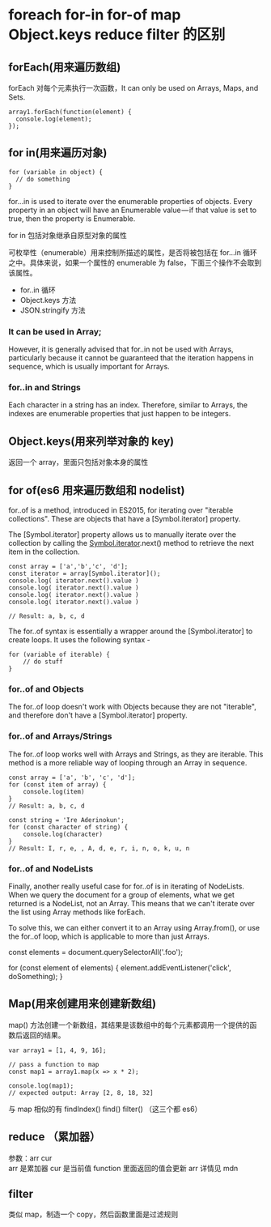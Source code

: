 # foreach for-in for-of map Object.keys reduce filter 的区别

## forEach(用来遍历数组)

forEach 对每个元素执行一次函数，It can only be used on Arrays, Maps, and Sets.

```
array1.forEach(function(element) {
  console.log(element);
});
```

## for in(用来遍历对象)

```
for (variable in object) {
  // do something
}
```

for...in is used to iterate over the enumerable properties of objects. Every property in an object will have an Enumerable value — if that value is set to true, then the property is Enumerable.

for in 包括对象继承自原型对象的属性

可枚举性（enumerable）用来控制所描述的属性，是否将被包括在 for...in 循环之中。具体来说，如果一个属性的 enumerable 为 false，下面三个操作不会取到该属性。

- for..in 循环
- Object.keys 方法
- JSON.stringify 方法

### It can be used in Array;

However, it is generally advised that for..in not be used with Arrays, particularly because it cannot be guaranteed that the iteration happens in sequence, which is usually important for Arrays.

### for..in and Strings

Each character in a string has an index. Therefore, similar to Arrays, the indexes are enumerable properties that just happen to be integers.

## Object.keys(用来列举对象的 key)

返回一个 array，里面只包括对象本身的属性

## for of(es6 用来遍历数组和 nodelist)

for..of is a method, introduced in ES2015, for iterating over "iterable collections". These are objects that have a [Symbol.iterator] property.

The [Symbol.iterator] property allows us to manually iterate over the collection by calling the [Symbol.iterator]().next() method to retrieve the next item in the collection.

```
const array = ['a','b','c', 'd'];
const iterator = array[Symbol.iterator]();
console.log( iterator.next().value )
console.log( iterator.next().value )
console.log( iterator.next().value )
console.log( iterator.next().value )

// Result: a, b, c, d
```

The for..of syntax is essentially a wrapper around the [Symbol.iterator] to create loops. It uses the following syntax -

```
for (variable of iterable) {
	// do stuff
}
```

### for..of and Objects

The for..of loop doesn't work with Objects because they are not "iterable", and therefore don't have a [Symbol.iterator] property.

### for..of and Arrays/Strings

The for..of loop works well with Arrays and Strings, as they are iterable. This method is a more reliable way of looping through an Array in sequence.

```
const array = ['a', 'b', 'c', 'd'];
for (const item of array) {
	console.log(item)
}
// Result: a, b, c, d

const string = 'Ire Aderinokun';
for (const character of string) {
	console.log(character)
}
// Result: I, r, e, , A, d, e, r, i, n, o, k, u, n
```

### for..of and NodeLists

Finally, another really useful case for for..of is in iterating of NodeLists. When we query the document for a group of elements, what we get returned is a NodeList, not an Array. This means that we can't iterate over the list using Array methods like forEach.

To solve this, we can either convert it to an Array using Array.from(), or use the for..of loop, which is applicable to more than just Arrays.

const elements = document.querySelectorAll('.foo');

for (const element of elements) {
element.addEventListener('click', doSomething);
}

## Map(用来创建用来创建新数组)

map() 方法创建一个新数组，其结果是该数组中的每个元素都调用一个提供的函数后返回的结果。

```
var array1 = [1, 4, 9, 16];

// pass a function to map
const map1 = array1.map(x => x * 2);

console.log(map1);
// expected output: Array [2, 8, 18, 32]
```

与 map 相似的有 findIndex() find() filter() （这三个都 es6）

## reduce （累加器）

参数：arr cur<br>
arr 是累加器 cur 是当前值
function 里面返回的值会更新 arr
详情见 mdn

## filter

类似 map，制造一个 copy，然后函数里面是过滤规则
